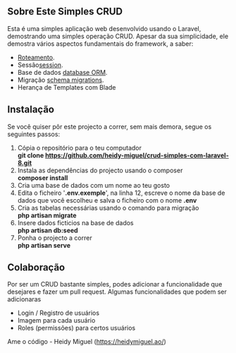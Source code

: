 

## Sobre Este Simples CRUD

Esta é uma simples aplicação web desenvolvido usando o Laravel, demostrando uma simples operação CRUD.
Apesar da sua simplicidade, ele demostra vários aspectos fundamentais do framework, a saber:

- [Roteamento](https://laravel.com/docs/routing).
- Sessão[session](https://laravel.com/docs/session).
- Base de dados [database ORM](https://laravel.com/docs/eloquent).
- Migração [schema migrations](https://laravel.com/docs/migrations).
- Herança de Templates com Blade


## Instalação

Se você quiser pôr este projecto a correr, sem mais demora, segue os seguintes passos:

1. Cópia o repositório para o teu computador  
		**git clone https://github.com/heidy-miguel/crud-simples-com-laravel-8.git**
2. Instala as dependências do projecto usando o composer  
		**composer install**
3. Cria uma base de dados com um nome ao teu gosto  
4. Edita o ficheiro '**.env.exemple**', na linha 12, escreve o nome da base de dados que você escolheu e salva o ficheiro com o nome **.env**  
5. Cria as tabelas necessárias usando o comando para migração  
		**php artisan migrate**
6. Insere dados ficticios na base de dados  
		**php artisan db:seed**  
7. Ponha o projecto a correr  
		**php artisan serve**  


## Colaboração

Por ser um CRUD bastante simples, podes adicionar a funcionalidade que desejares e fazer um pull request.
Algumas funcionalidades que podem ser adicionaras
- Login / Registro de usuários
- Imagem para cada usuário
- Roles (permissões) para certos usuários

Ame o código - Heidy Miguel (https://heidymiguel.ao/)

